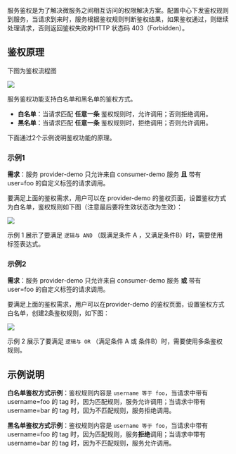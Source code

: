 服务鉴权是为了解决微服务之间相互访问的权限解决方案。配置中心下发鉴权规则到服务，当请求到来时，服务根据鉴权规则判断鉴权结果，如果鉴权通过，则继续处理请求，否则返回鉴权失败的HTTP 状态码 403（Forbidden）。

## 鉴权原理

下图为鉴权流程图

![](https://main.qcloudimg.com/raw/92c1a7c764bd68250d88968e17de8524.png)



服务鉴权功能支持白名单和黑名单的鉴权方式。

- **白名单**：当请求匹配 **任意一条** 鉴权规则时，允许调用；否则拒绝调用。
- **黑名单**：当请求匹配 **任意一条** 鉴权规则时，拒绝调用；否则允许调用。



下面通过2个示例说明鉴权功能的原理。

### 示例1 

**需求**：服务 provider-demo 只允许来自 consumer-demo 服务 **且** 带有 user=foo 的自定义标签的请求调用。

要满足上面的鉴权需求，用户可以在 provider-demo 的鉴权页面，设置鉴权方式为白名单，鉴权规则如下图（注意最后要将生效状态改为生效）：

![](https://main.qcloudimg.com/raw/5e25379f873b7bdc25560c5770e39f4b.png)



示例 1 展示了要满足 `逻辑与 AND`  （既满足条件 A ，又满足条件B）时，需要使用标签表达式。



### 示例2

**需求**：服务 provider-demo 只允许来自 consumer-demo 服务 **或** 带有 user=foo 的自定义标签的请求调用。

要满足上面的鉴权需求，用户可以在provider-demo 的鉴权页面，设置鉴权方式白名单，创建2条鉴权规则，如下图：

![](https://main.qcloudimg.com/raw/0c93bd1a5299997bf2ad736d4531703c.png)



示例 2 展示了要满足 `逻辑与 OR`  （满足条件 A 或 条件B）时，需要使用多条鉴权规则。



## 示例说明

**白名单鉴权方式示例**：鉴权规则内容是 `username 等于 foo`，当请求中带有 username=foo 的 tag 时，因为匹配规则，服务允许调用；当请求中带有 username=bar 的 tag 时，因为不匹配规则，服务拒绝调用。

**黑名单鉴权方式示例**：鉴权规则内容是 `username 等于 foo`，当请求中带有 username=foo 的 tag 时，因为匹配规则，服务**拒绝**调用；当请求中带有 username=bar 的 tag 时，因为不匹配规则，服务允许调用。






